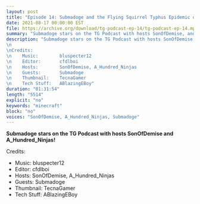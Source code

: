 ```yaml
---
layout: post
title: "Episode 14: Submadoge and the Flying Squirrel Typhus Epidemic of 1847"
date: 2021-08-17 00:00:00 EST
file: https://archive.org/download/tg-podcast-ep-14/tg-podcast-ep-14.mp3
summary: "Submadoge stars on the TG Podcast with hosts SonOfDemise, and A_Hundred_Ninjas!"
description: "Submadoge stars on the TG Podcast with hosts SonOfDemise, and A_Hundred_Ninjas!
\n 
\nCredits:
\n    Music:        bluspecter12
\n    Editor:       cfdlboi
\n    Hosts:        SonOfDemise, A_Hundred_Ninjas
\n    Guests:       Submadoge
\n    Thumbnail:    TecnaGamer
\n    Tech Stuff:   ABlazingEBoy"
duration: "01:31:54" 
length: "5514"
explicit: "no" 
keywords: "minecraft"
block: "no" 
voices: "SonOfDemise, A_Hundred_Ninjas, Submadoge"
---
```


**Submadoge stars on the TG Podcast with hosts SonOfDemise and A_Hundred_Ninjas!**

Credits:
- Music:        bluspecter12
- Editor:       cfdlboi
- Hosts:        SonOfDemise, A_Hundred_Ninjas
- Guests:       Submadoge
- Thumbnail:    TecnaGamer
- Tech Stuff:   ABlazingEBoy